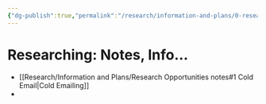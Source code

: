 ```yaml
---
{"dg-publish":true,"permalink":"/research/information-and-plans/0-researching-notes-information-index/"}
---
```


# Researching: Notes, Info...
- [[Research/Information and Plans/Research Opportunities notes#1 Cold Email\|Cold Emailing]]
- 